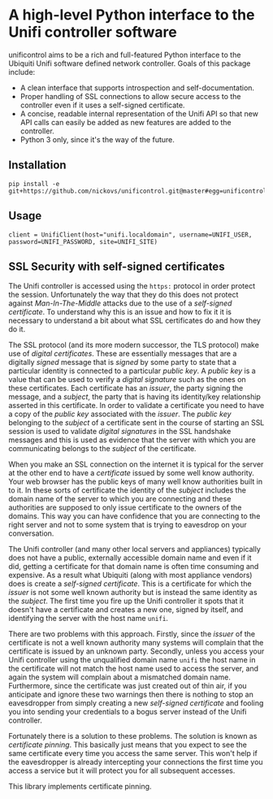 # A high-level Python interface to the Unifi controller software

unificontrol aims to be a rich and full-featured Python interface to the
Ubiquiti Unifi software defined network controller. Goals of this package
include:
* A clean interface that supports introspection and self-documentation.
* Proper handling of SSL connections to allow secure access to the controller even if it uses a self-signed certificate.
* A concise, readable internal representation of the Unifi API so that new API calls can easily be added as new features are added to the controller.
* Python 3 only, since it's the way of the future.

## Installation

```
pip install -e git+https://github.com/nickovs/unificontrol.git@master#egg=unificontrol
```

## Usage

```
client = UnifiClient(host="unifi.localdomain", username=UNIFI_USER, password=UNIFI_PASSWORD, site=UNIFI_SITE)
```


## SSL Security with self-signed certificates

The Unifi controller is accessed using the `https:` protocol in order protect the session. Unfortunately the way that they do this does not protect against _Man-In-The-Middle_ attacks due to the use of a _self-signed certificate_. To understand why this is an issue and how to fix it it is necessary to understand a bit about what SSL certificates do and how they do it.

The SSL protocol (and its more modern successor, the TLS protocol) make use of _digital certificates_. These are essentially messages that are a digitally _signed_ message that is _signed_ by some party to state that a particular identity is connected to a particular _public key_. A _public key_ is a value that can be used to verify a _digital signature_ such as the ones on these certificates. Each certificate has an _issuer_, the party signing the message, and a _subject_, the party that is having its identity/key relationship asserted in this certificate. In order to validate a certificate you need to have a copy of the _public key_ associated with the _issuer_. The _public key_ belonging to the _subject_ of a certificate sent in the course of starting an SSL session is used to validate _digital signatures_ in the SSL handshake messages and this is used as evidence that the server with which you are communicating belongs to the _subject_ of the certificate.

When you make an SSL connection on the internet it is typical for the server at the other end to have a _certificate_ issued by some well know authority. Your web browser has the public keys of many well know authorities built in to it. In these sorts of certificate the identity of the _subject_ includes the domain name of the server to which you are connecting and these authorities are supposed to only issue certificate to the owners of the domains. This way you can have confidence that you are connecting to the right server and not to some system that is trying to eavesdrop on your conversation.

The Unifi controller (and many other local servers and appliances) typically does not have a public, externally accessible domain name and even if it did, getting a certificate for that domain name is often time consuming and expensive. As a result what Ubiquiti (along with most appliance vendors) does is create a _self-signed certificate_. This is a certificate for which the _issuer_ is not some well known authority but is instead the same identity as the _subject_. The first time you fire up the Unifi controller it spots that it doesn't have a certificate and creates a new one, signed by itself, and identifying the server with the host name `unifi`.

There are two problems with this approach. Firstly, since the _issuer_ of the certificate is not a well known authority many systems will complain that the certificate is issued by an unknown party. Secondly, unless you access your Unifi controller using the unqualified domain name `unifi` the host name in the certificate will not match the host name used to access the server, and again the system will complain about a mismatched domain name. Furthermore, since the certificate was just created out of thin air, if you anticipate and ignore these two warnings then there is nothing to stop an eavesdropper from simply creating a new _self-signed certificate_ and fooling you into sending your credentials to a bogus server instead of the Unifi controller.

Fortunately there is a solution to these problems. The solution is known as _certificate pinning_. This basically just means that you expect to see the same certificate every time you access the same server. This won't help if the eavesdropper is already intercepting your connections the first time you access a service but it will protect you for all subsequent accesses.

This library implements certificate pinning.

